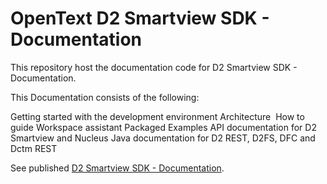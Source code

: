# OpenText D2 Smartview SDK - Documentation

This repository host the documentation code for D2 Smartview SDK - Documentation.

This Documentation consists of the following:

Getting started with the development environment
Architecture 
How to guide
Workspace assistant
Packaged Examples
API documentation for D2 Smartview and Nucleus
Java documentation for D2 REST, D2FS, DFC and Dctm REST

See published [D2 Smartview SDK - Documentation](https://opentext.github.io/d2sv-sdk/23.2.0/).
